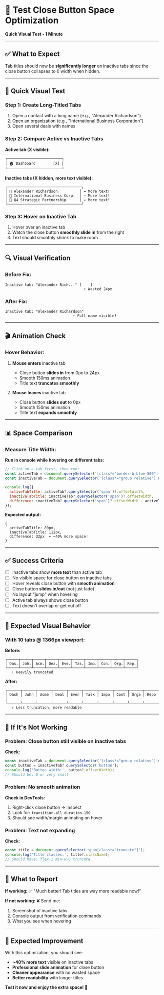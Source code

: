 # 🧪 Test Close Button Space Optimization

**Quick Visual Test - 1 Minute**

---

## ✅ What to Expect

Tab titles should now be **significantly longer** on inactive tabs since the close button collapses to 0 width when hidden.

---

## 🎯 Quick Visual Test

### Step 1: Create Long-Titled Tabs
1. Open a contact with a long name (e.g., "Alexander Richardson")
2. Open an organization (e.g., "International Business Corporation")
3. Open several deals with names

### Step 2: Compare Active vs Inactive Tabs

**Active tab (X visible):**
```
┌─────────────────────────┐
│ 🏠 Dashboard        [X] │
└─────────────────────────┘
```

**Inactive tabs (X hidden, more text visible):**
```
┌──────────────────────────────────┐
│ 👤 Alexander Richardson          │ ← More text!
│ 🏢 International Business Corp.  │ ← More text!
│ 💼 Q4 Strategic Partnership      │ ← More text!
└──────────────────────────────────┘
```

### Step 3: Hover on Inactive Tab
1. Hover over an inactive tab
2. Watch the close button **smoothly slide in** from the right
3. Text should smoothly shrink to make room

---

## 🔍 Visual Verification

### Before Fix:
```
Inactive tab: "Alexander Rich..." [    ]
                                    ↑ Wasted 24px
```

### After Fix:
```
Inactive tab: "Alexander Richardson"
                               ↑ Full name visible!
```

---

## 🎬 Animation Check

### Hover Behavior:
1. **Mouse enters** inactive tab
   - Close button **slides in** from 0px to 24px
   - Smooth 150ms animation
   - Title text **truncates smoothly**

2. **Mouse leaves** inactive tab
   - Close button **slides out** to 0px
   - Smooth 150ms animation
   - Title text **expands smoothly**

---

## 📊 Space Comparison

### Measure Title Width:

**Run in console while hovering on different tabs:**
```javascript
// Click on a tab first, then run:
const activeTab = document.querySelector('[class*="border-b-blue-500"]');
const inactiveTab = document.querySelector('[class*="group relative"]:not([class*="border-b-blue-500"])');

console.log({
  activeTabTitle: activeTab?.querySelector('span')?.offsetWidth,
  inactiveTabTitle: inactiveTab?.querySelector('span')?.offsetWidth,
  difference: inactiveTab?.querySelector('span')?.offsetWidth - activeTab?.querySelector('span')?.offsetWidth
});
```

**Expected output:**
```
{
  activeTabTitle: 80px,
  inactiveTabTitle: 112px,
  difference: 32px  ← ~40% more space!
}
```

---

## ✅ Success Criteria

- [ ] Inactive tabs show **more text** than active tab
- [ ] No visible space for close button on inactive tabs
- [ ] Hover reveals close button with **smooth animation**
- [ ] Close button **slides in/out** (not just fade)
- [ ] No layout "jump" when hovering
- [ ] Active tab always shows close button
- [ ] Text doesn't overlap or get cut off

---

## 🎨 Expected Visual Behavior

### With 10 tabs @ 1366px viewport:

**Before:**
```
┌─────┬─────┬─────┬─────┬─────┬─────┬─────┬─────┬─────┬─────┐
│ Das.│ Joh.│ Acm.│ Dea.│ Eve.│ Tas.│ Imp.│ Con.│ Org.│ Rep.│
└─────┴─────┴─────┴─────┴─────┴─────┴─────┴─────┴─────┴─────┘
   ↑ Heavily truncated
```

**After:**
```
┌──────┬──────┬──────┬──────┬──────┬──────┬──────┬──────┬──────┬──────┐
│ Dash │ John │ Acme │ Deal │ Even │ Task │ Impo │ Cont │ Orga │ Repo │
└──────┴──────┴──────┴──────┴──────┴──────┴──────┴──────┴──────┴──────┘
   ↑ Less truncation, more readable
```

---

## 🐛 If It's Not Working

### Problem: Close button still visible on inactive tabs
**Check:**
```javascript
const inactiveTab = document.querySelector('[class*="group relative"]:not([class*="border-b-blue-500"])');
const button = inactiveTab?.querySelector('button');
console.log('Button width:', button?.offsetWidth);
// Should be: 0 or very small
```

### Problem: No smooth animation
**Check in DevTools:**
1. Right-click close button → Inspect
2. Look for: `transition-all duration-150`
3. Should see width/margin animating on hover

### Problem: Text not expanding
**Check:**
```javascript
const title = document.querySelector('span[class*="truncate"]');
console.log('Title classes:', title?.className);
// Should have: flex-1 min-w-0 truncate
```

---

## 💬 What to Report

**If working:**
✅ "Much better! Tab titles are way more readable now!"

**If not working:**
❌ Send me:
1. Screenshot of inactive tabs
2. Console output from verification commands
3. What you see when hovering

---

## 🎉 Expected Improvement

With this optimization, you should see:
- **~40% more text** visible on inactive tabs
- **Professional slide animation** for close button
- **Cleaner appearance** with no wasted space
- **Better readability** with longer titles

**Test it now and enjoy the extra space! 🚀**

